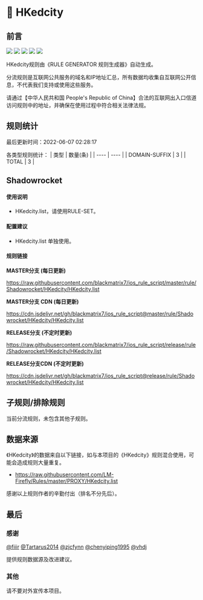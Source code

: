 # 🧸 HKedcity

## 前言

![](https://shields.io/badge/-移除重复规则-ff69b4) ![](https://shields.io/badge/-DOMAIN与DOMAIN--SUFFIX合并-green) ![](https://shields.io/badge/-DOMAIN--SUFFIX间合并-critical) ![](https://shields.io/badge/-DOMAIN--SUFFIX与DOMAIN--KEYWORD合并-blue) ![](https://shields.io/badge/-IP--CIDR(6)合并-blueviolet) 

HKedcity规则由《RULE GENERATOR 规则生成器》自动生成。

分流规则是互联网公共服务的域名和IP地址汇总，所有数据均收集自互联网公开信息，不代表我们支持或使用这些服务。

请通过【中华人民共和国 People's Republic of China】合法的互联网出入口信道访问规则中的地址，并确保在使用过程中符合相关法律法规。

## 规则统计

最后更新时间：2022-06-07 02:28:17

各类型规则统计：
| 类型 | 数量(条)  | 
| ---- | ----  |
| DOMAIN-SUFFIX | 3  | 
| TOTAL | 3  | 


## Shadowrocket 

#### 使用说明
- HKedcity.list，请使用RULE-SET。

#### 配置建议
- HKedcity.list 单独使用。

#### 规则链接
**MASTER分支 (每日更新)**

https://raw.githubusercontent.com/blackmatrix7/ios_rule_script/master/rule/Shadowrocket/HKedcity/HKedcity.list

**MASTER分支 CDN (每日更新)**

https://cdn.jsdelivr.net/gh/blackmatrix7/ios_rule_script@master/rule/Shadowrocket/HKedcity/HKedcity.list

**RELEASE分支 (不定时更新)**

https://raw.githubusercontent.com/blackmatrix7/ios_rule_script/release/rule/Shadowrocket/HKedcity/HKedcity.list

**RELEASE分支CDN (不定时更新)**

https://cdn.jsdelivr.net/gh/blackmatrix7/ios_rule_script@release/rule/Shadowrocket/HKedcity/HKedcity.list

## 子规则/排除规则


当前分流规则，未包含其他子规则。

## 数据来源

《HKedcity》的数据来自以下链接，如与本项目的《HKedcity》规则混合使用，可能会造成规则大量重复。

- https://raw.githubusercontent.com/LM-Firefly/Rules/master/PROXY/HKedcity.list


感谢以上规则作者的辛勤付出（排名不分先后）。

## 最后

### 感谢

[@fiiir](https://github.com/fiiir) [@Tartarus2014](https://github.com/Tartarus2014) [@zjcfynn](https://github.com/zjcfynn) [@chenyiping1995](https://github.com/chenyiping1995) [@vhdj](https://github.com/vhdj)

提供规则数据源及改进建议。

### 其他

请不要对外宣传本项目。